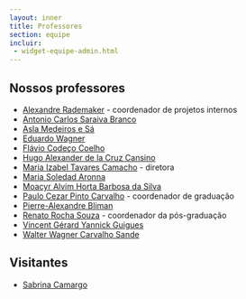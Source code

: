 ```yaml
---
layout: inner
title: Professores
section: equipe
incluir:
 - widget-equipe-admin.html
---
```


## Nossos professores

- [Alexandre Rademaker](/people/alexandre.rademaker.html) - coordenador de projetos internos
- [Antonio Carlos Saraiva Branco](/people/antonio.branco.html)
- [Asla Medeiros e Sá](/people/asla.sa.html)
- [Eduardo Wagner](/people/eduardo.wagner.html)
- [Flávio Codeço Coelho](/people/flavio.coelho.html)
- [Hugo Alexander de la Cruz Cansino](/people/hugo.cansino.html)
- [Maria Izabel Tavares Camacho](/people/maria.camacho.html) - diretora
- [Maria Soledad Aronna](/people/maria.aronna.html)
- [Moacyr Alvim Horta Barbosa da Silva](/people/moacyr.silva.html)
- [Paulo Cezar Pinto Carvalho](/people/paulo.carvalho.html) - coordenador de graduação
- [Pierre-Alexandre Bliman](/people/pierre.bliman.html)
- [Renato Rocha Souza](/people/renato.souza.html) - coordenador da pós-graduação
- [Vincent Gérard Yannick Guigues](/people/vincent.guigues.html) 
- [Walter Wagner Carvalho Sande](/people/walter.sande.html)

## Visitantes

- [Sabrina Camargo](/people/sabrina.camargo.html)
